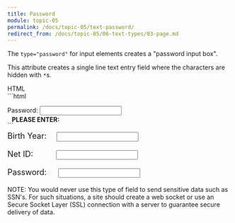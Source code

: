 ```yaml
---
title: Password
module: topic-05
permalink: /docs/topic-05/text-password/
redirect_from: /docs/topic-05/06-text-types/03-page.md
---
```


<div class="divider-heading"></div>

The `type="password"` for input elements creates a "password input box".

This attribute creates a single line text entry field where the characters are hidden with `*`s.


<div id="code-heading">HTML</div>
```html
<p>
  Password:
  <input type="password" name="password" id="test-password" />
</p>
```

<div class="row" style="margin-top: -30px;">
  <div class="col-lg-12">
    <div class="bs-component">
      <div class="panel panel-success">
        <div class="panel-heading">
          <h4 style="text-transform: uppercase; margin: inherit;">
            <i class="fa fa-check-circle" aria-hidden="true" style="margin-right: 10px"></i>
            Please Enter:
          </h4>
        </div>
          <div class="panel-body">
            <p style="font-size: large;">
              <span style="margin-right: 1em;">Birth Year:</span>
              <input type="text" name="name" id="test-date" />
            </p>
            <p style="font-size: large;">
              <span style="margin-right: 2.6em;">Net ID:</span>
              <input type="text" name="name" id="test-text" />
            </p>
            <p style="font-size: large;">
              <span style="margin-right: 1.2em;">Password:</span>
              <input type="password" name="password" id="test-password" maxlength="15"/>
            </p>
          </div>
      </div>
    </div>
  </div>
</div>


<span class="label label-info">NOTE:</span> You would never use this type of field to send sensitive data such as SSN's. For such situations, a site should create a web socket or use an Secure Socket Layer (SSL) connection with a server to guarantee secure delivery of data.
